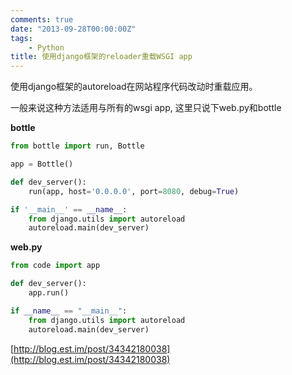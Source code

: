 ```yaml
---
comments: true
date: "2013-09-28T00:00:00Z"
tags:
    - Python
title: 使用django框架的reloader重载WSGI app
---
```


使用django框架的autoreload在网站程序代码改动时重载应用。  

一般来说这种方法适用与所有的wsgi app, 这里只说下web.py和bottle

**bottle**

```python
from bottle import run, Bottle

app = Bottle()

def dev_server():
    run(app, host='0.0.0.0', port=8080, debug=True)

if '__main__' == __name__:
    from django.utils import autoreload
    autoreload.main(dev_server)

```

**web.py**

```python
from code import app

def dev_server():
    app.run()

if __name__ == "__main__":
    from django.utils import autoreload
    autoreload.main(dev_server)
```

[http://blog.est.im/post/34342180038](http://blog.est.im/post/34342180038)
